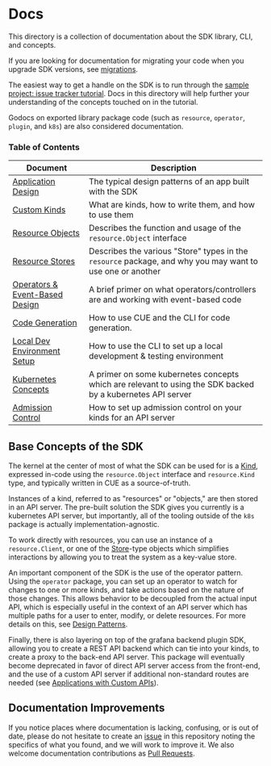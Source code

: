 # Docs

This directory is a collection of documentation about the SDK library, CLI, and concepts.

If you are looking for documentation for migrating your code when you upgrade SDK versions, see [migrations](./migrations/README.md).

The easiest way to get a handle on the SDK is to run through the [sample project: issue tracker tutorial](./tutorials/issue-tracker/README.md). 
Docs in this directory will help further your understanding of the concepts touched on in the tutorial.

Godocs on exported library package code (such as `resource`, `operator`, `plugin`, and `k8s`) are also considered documentation.

### Table of Contents

| Document                                              | Description |
|-------------------------------------------------------|-------------|
| [Application Design](./application-design/README.md)  | The typical design patterns of an app built with the SDK |
| [Custom Kinds](./custom-kinds/README.md)              | What are kinds, how to write them, and how to use them |
| [Resource Objects](./resource-objects.md)             | Describes the function and usage of the `resource.Object` interface |
| [Resource Stores](./resource-stores.md)               | Describes the various "Store" types in the `resource` package, and why you may want to use one or another |
| [Operators & Event-Based Design](./operators.md)      | A brief primer on what operators/controllers are and working with event-based code |
| [Code Generation](./code-generation.md)               | How to use CUE and the CLI for code generation. |
| [Local Dev Environment Setup](./local-development.md) | How to use the CLI to set up a local development & testing environment |
| [Kubernetes Concepts](./kubernetes.md)                | A primer on some kubernetes concepts which are relevant to using the SDK backed by a kubernetes API server |
| [Admission Control](./admission-control.md)           | How to set up admission control on your kinds for an API server |

## Base Concepts of the SDK

The kernel at the center of most of what the SDK can be used for is a [Kind](custom-kinds/README.md), expressed in-code using the `resource.Object` interface and `resource.Kind` type, and typically written in CUE as a source-of-truth. 

Instances of a kind, referred to as "resources" or "objects," are then stored in an API server. The pre-built solution the SDK gives you currently is a kubernetes API server, 
but importantly, all of the tooling outside of the `k8s` package is actually implementation-agnostic.

To work directly with resources, you can use an instance of a `resource.Client`, or one of the [Store](./resource-stores.md)-type objects which simplifies interactions by allowing you to treat the system as a key-value store.

An important component of the SDK is the use of the operator pattern. Using the `operator` package, you can set up an operator to watch for changes to one or more kinds, and take actions based on the nature of those changes. This allows behavior to be decoupled from the actual input API, which is especially useful in the context of an API server which has multiple paths for a user to enter, modify, or delete resources. For more details on this, see [Design Patterns](./application-design/README.md).

Finally, there is also layering on top of the grafana backend plugin SDK, allowing you to create a REST API backend which can tie into your kinds, 
to create a proxy to the back-end API server. This package will eventually become deprecated in favor of direct API server access from the front-end, 
and the use of a custom API server if additional non-standard routes are needed (see [Applications with Custom APIs](./application-design/README.md#applications-with-custom-apis)).

## Documentation Improvements

If you notice places where documentation is lacking, confusing, or is out of date, please do not hesitate to create an [issue](https://github.com/grafana/grafana-app-sdk/issues) in this repository noting the specifics of what you found, and we will work to improve it. We also welcome documentation contributions as [Pull Requests](https://github.com/grafana/grafana-app-sdk/pulls).

